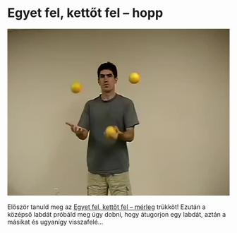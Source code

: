 # Egyet fel, kettőt fel – hopp

![oneuptwouphops](/site/videos/poster/oneuptwouphops.jpg)

Először tanuld meg az [Egyet fel, kettőt fel – mérleg](/site/hu/egyet-fel-kettot-fel-merleg/README.md) trükköt! Ezután a középső labdát próbáld meg úgy dobni, hogy átugorjon egy labdát, aztán a másikat és ugyanígy visszafelé…


